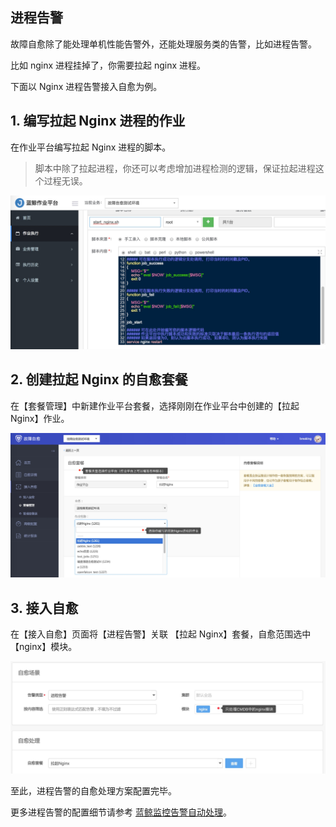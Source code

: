 ## 进程告警
故障自愈除了能处理单机性能告警外，还能处理服务类的告警，比如进程告警。

比如 nginx 进程挂掉了，你需要拉起 nginx 进程。

下面以 Nginx 进程告警接入自愈为例。

## 1. 编写拉起 Nginx 进程的作业

在作业平台编写拉起 Nginx 进程的脚本。

> 脚本中除了拉起进程，你还可以考虑增加进程检测的逻辑，保证拉起进程这个过程无误。

![](media/14955087013221.jpg)

## 2. 创建拉起 Nginx 的自愈套餐

在【套餐管理】中新建作业平台套餐，选择刚刚在作业平台中创建的【拉起 Nginx】作业。

![](media/14955086379695.jpg)

## 3. 接入自愈

在【接入自愈】页面将【进程告警】关联 【拉起 Nginx】套餐，自愈范围选中【nginx】模块。

![](media/15360456528813.jpg)

至此，进程告警的自愈处理方案配置完毕。

更多进程告警的配置细节请参考 [蓝鲸监控告警自动处理](5.1/FTA/Function_Introduction/Alarm_Automatic_Processing.md)。
